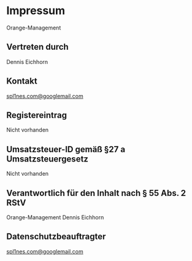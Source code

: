 # Impressum
Orange-Management

## Vertreten durch
Dennis Eichhorn

## Kontakt
spl1nes.com@googlemail.com

## Registereintrag
Nicht vorhanden

## Umsatzsteuer-ID gemäß §27 a Umsatzsteuergesetz
Nicht vorhanden

## Verantwortlich für den Inhalt nach § 55 Abs. 2 RStV
Orange-Management
Dennis Eichhorn

## Datenschutzbeauftragter
spl1nes.com@googlemail.com